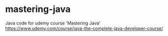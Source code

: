 # mastering-java
Java code for udemy course 'Mastering Java' https://www.udemy.com/course/java-the-complete-java-developer-course/
